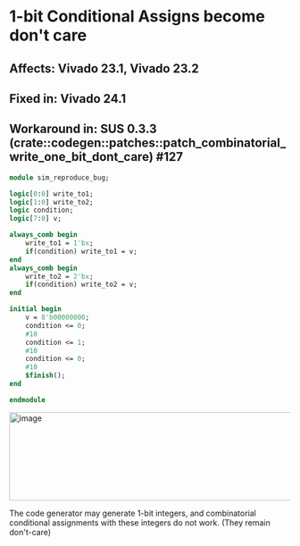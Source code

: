 
# 1-bit Conditional Assigns become don't care
## Affects: Vivado 23.1, Vivado 23.2
## Fixed in: Vivado 24.1
## Workaround in: SUS 0.3.3 (crate::codegen::patches::patch_combinatorial_write_one_bit_dont_care) #127
```sv
module sim_reproduce_bug;

logic[0:0] write_to1;
logic[1:0] write_to2;
logic condition;
logic[7:0] v;

always_comb begin
    write_to1 = 1'bx;
    if(condition) write_to1 = v;
end
always_comb begin
    write_to2 = 2'bx;
    if(condition) write_to2 = v;
end

initial begin
    v = 8'b00000000;
    condition <= 0;
    #10
    condition <= 1;
    #10
    condition <= 0;
    #10
    $finish();
end

endmodule
```

<img width="521" height="158" alt="image" src="https://github.com/user-attachments/assets/61a133f4-fc6b-4e67-b163-447cd0cdbdb7" />

The code generator may generate 1-bit integers, and combinatorial conditional assignments with these integers do not work. (They remain don't-care)
